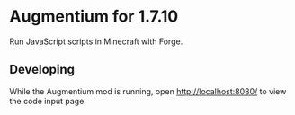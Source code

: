 Augmentium for 1.7.10
==========

Run JavaScript scripts in Minecraft with Forge.

Developing
----------
While the Augmentium mod is running, open <http://localhost:8080/> to view the code input page.
